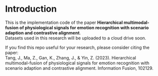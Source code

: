 # Introduction
This is the implementation code of the paper **Hierarchical multimodal-fusion of physiological signals for emotion recognition with scenario adaption and contrastive alignment**.  
Datasets used in this research will be uploaded to a cloud drive soon.  

If you find this repo useful for your research, please consider citing the paper:   
Tang, J., Ma, Z., Gan, K., Zhang, J., & Yin, Z. (2023). Hierarchical multimodal-fusion of physiological signals for emotion recognition with scenario adaption and contrastive alignment. Information Fusion, 102129.

